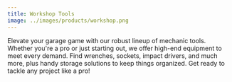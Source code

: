 ```yaml
---
title: Workshop Tools
image: ../images/products/workshop.png
---
```

Elevate your garage game with our robust lineup of mechanic tools. Whether you're a pro or just starting out, we offer high-end equipment to meet every demand. Find wrenches, sockets, impact drivers, and much more, plus handy storage solutions to keep things organized. Get ready to tackle any project like a pro!